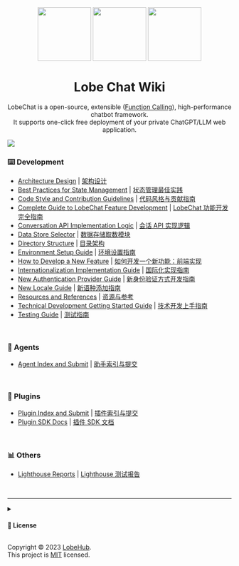 <div align="center">

<img height="120" src="https://registry.npmmirror.com/@lobehub/assets-logo/1.0.0/files/assets/logo-3d.webp">
<img height="120" src="https://gw.alipayobjects.com/zos/kitchen/qJ3l3EPsdW/split.svg">
<img height="120" src="https://registry.npmmirror.com/@lobehub/assets-emoji/1.3.0/files/assets/robot.webp">

<h1>Lobe Chat Wiki</h1>

LobeChat is a open-source, extensible ([Function Calling][fc-url]), high-performance chatbot framework. <br/> It supports one-click free deployment of your private ChatGPT/LLM web application.

</div>

![](https://raw.githubusercontent.com/andreasbm/readme/master/assets/lines/rainbow.png)

<!-- DOCS LIST -->

### ⌨️ Development

- [Architecture Design](https://github.com/lobehub/lobe-chat/wiki/Architecture) | [架构设计](https://github.com/lobehub/lobe-chat/wiki/Architecture.zh-CN)
- [Best Practices for State Management](https://github.com/lobehub/lobe-chat/wiki/State-Management-Intro) | [状态管理最佳实践](https://github.com/lobehub/lobe-chat/wiki/State-Management-Intro.zh-CN)
- [Code Style and Contribution Guidelines](https://github.com/lobehub/lobe-chat/wiki/Contributing-Guidelines) | [代码风格与贡献指南](https://github.com/lobehub/lobe-chat/wiki/Contributing-Guidelines.zh-CN)
- [Complete Guide to LobeChat Feature Development](https://github.com/lobehub/lobe-chat/wiki/Feature-Development) | [LobeChat 功能开发完全指南](https://github.com/lobehub/lobe-chat/wiki/Feature-Development.zh-CN)
- [Conversation API Implementation Logic](https://github.com/lobehub/lobe-chat/wiki/Chat-API) | [会话 API 实现逻辑](https://github.com/lobehub/lobe-chat/wiki/Chat-API.zh-CN)
- [Data Store Selector](https://github.com/lobehub/lobe-chat/wiki/State-Management-Selectors) | [数据存储取数模块](https://github.com/lobehub/lobe-chat/wiki/State-Management-Selectors.zh-CN)
- [Directory Structure](https://github.com/lobehub/lobe-chat/wiki/Folder-Structure) | [目录架构](https://github.com/lobehub/lobe-chat/wiki/Folder-Structure.zh-CN)
- [Environment Setup Guide](https://github.com/lobehub/lobe-chat/wiki/Setup-Development) | [环境设置指南](https://github.com/lobehub/lobe-chat/wiki/Setup-Development.zh-CN)
- [How to Develop a New Feature](https://github.com/lobehub/lobe-chat/wiki/Feature-Development-Frontend) | [如何开发一个新功能：前端实现](https://github.com/lobehub/lobe-chat/wiki/Feature-Development-Frontend.zh-CN)
- [Internationalization Implementation Guide](https://github.com/lobehub/lobe-chat/wiki/Internationalization-Implementation) | [国际化实现指南](https://github.com/lobehub/lobe-chat/wiki/Internationalization-Implementation.zh-CN)
- [New Authentication Provider Guide](https://github.com/lobehub/lobe-chat/wiki/Add-New-Authentication-Providers) | [新身份验证方式开发指南](https://github.com/lobehub/lobe-chat/wiki/Add-New-Authentication-Providers.zh-CN)
- [New Locale Guide](https://github.com/lobehub/lobe-chat/wiki/Add-New-Locale) | [新语种添加指南](https://github.com/lobehub/lobe-chat/wiki/Add-New-Locale.zh-CN)
- [Resources and References](https://github.com/lobehub/lobe-chat/wiki/Resources) | [资源与参考](https://github.com/lobehub/lobe-chat/wiki/Resources.zh-CN)
- [Technical Development Getting Started Guide](https://github.com/lobehub/lobe-chat/wiki/Intro) | [技术开发上手指南](https://github.com/lobehub/lobe-chat/wiki/Intro.zh-CN)
- [Testing Guide](https://github.com/lobehub/lobe-chat/wiki/Test) | [测试指南](https://github.com/lobehub/lobe-chat/wiki/Test.zh-CN)

<br/>

### 🤖 Agents

- [Agent Index and Submit](https://github.com/lobehub/lobe-chat-agents) | [助手索引与提交](https://github.com/lobehub/lobe-chat-agents/blob/main/README.zh-CN.md)

<br/>

### 🧩 Plugins

- [Plugin Index and Submit](https://github.com/lobehub/lobe-chat-plugins) | [插件索引与提交](https://github.com/lobehub/lobe-chat-plugins/blob/main/README.zh-CN.md)
- [Plugin SDK Docs](https://chat-plugin-sdk.lobehub.com) | [插件 SDK 文档](https://chat-plugin-sdk.lobehub.com)

<br/>

### 📊 Others

- [Lighthouse Reports](https://github.com/lobehub/lobe-chat/wiki/Lighthouse) | [Lighthouse 测试报告](https://github.com/lobehub/lobe-chat/wiki/Lighthouse.zh-CN)

<br/>

 <!-- DOCS LIST -->

---

<details><summary><h4>📝 License</h4></summary>

[![][fossa-license-shield]][fossa-license-url]

</details>

Copyright © 2023 [LobeHub][profile-url]. <br />
This project is [MIT][license-url] licensed.

<!-- LINK GROUP -->

[fc-url]: https://sspai.com/post/81986
[fossa-license-shield]: https://app.fossa.com/api/projects/git%2Bgithub.com%2Flobehub%2Flobe-chat.svg?type=large
[fossa-license-url]: https://app.fossa.com/projects/git%2Bgithub.com%2Flobehub%2Flobe-chat
[license-url]: https://github.com/lobehub/lobe-chat/blob/main/LICENSE
[profile-url]: https://github.com/lobehub
